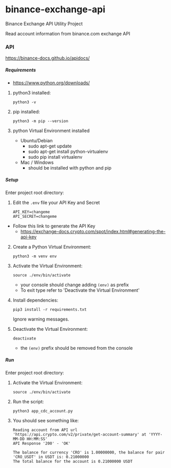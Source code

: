 # binance-exchange-api
Binance Exchange API Utility Project

Read account information from binance.com exchange API

### API ###
https://binance-docs.github.io/apidocs/

##### Requirements #####
- https://www.python.org/downloads/

1. python3 installed:
   
   `python3 -v`
   
2. pip installed:
   
   `python3 -m pip --version`

3. python Virtual Environment installed
    - Ubuntu/Debian
        - sudo apt-get update
        - sudo apt-get install python-virtualenv
        - sudo pip install virtualenv
    - Mac / Windows
        - should be installed with python and pip 
##### Setup #####
Enter project root directory:
1. Edit the `.env` file your API Key and Secret
    ```
    API_KEY=changeme
    API_SECRET=changeme
    ```
- Follow this link to generate the API Key
    - https://exchange-docs.crypto.com/spot/index.html#generating-the-api-key

2. Create a Python Virtual Environment:
   
   `python3 -m venv env`
   
3. Activate the Virtual Environment:
   
   `source ./env/bin/activate`
   
    - your console should change adding `(env)` as prefix
    - To exit type refer to 'Deactivate the Virtual Environment'
   
4. Install dependencies:
   
   `pip3 install -r requirements.txt`
   
    Ignore warning messages.

5. Deactivate the Virtual Environment:
   
   `deactivate`
   - the `(env)` prefix should be removed from the console

##### Run #####
Enter project root directory:
1. Activate the Virtual Environment:

    `source ./env/bin/activate`

1. Run the script:

   `python3 app_cdc_account.py`

3. You should see something like:
   ```
   Reading account from API url 'https://api.crypto.com/v2/private/get-account-summary' at 'YYYY-MM-DD HH:MM:SS'
   API Response '200' - 'OK'
   
   The balance for currency 'CRO' is 1.00000000, the balance for pair 'CRO_USDT' in USDT is: 0.21000000
   The total balance for the account is 0.21000000 USDT
   ```